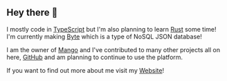 ## Hey there 👋

I mostly code in [TypeScript](https://www.typescriptlang.org/) but I'm also planning to learn [Rust](https://www.rust-lang.org/) some time! I'm currently making [Byte](https://github.com/ethan-davies/byte) which is a type of NoSQL JSON database! 

I am the owner of [Mango](https://github.com/development-mango) and I've contributed to many other projects all on here, [GitHub](https://github.com/) and am planning to continue to use the platform. 

If you want to find out more about me visit my [Website](https://ethandavies.co.uk/)!

